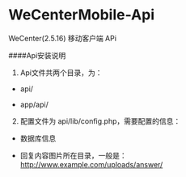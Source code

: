 WeCenterMobile-Api
==================

WeCenter(2.5.16) 移动客户端 APi

####Api安装说明

1.  Api文件共两个目录，为：

- api/

- app/api/

2.  配置文件为 api/lib/config.php，需要配置的信息：

- 数据库信息

- 回复内容图片所在目录，一般是：http://www.example.com/uploads/answer/

